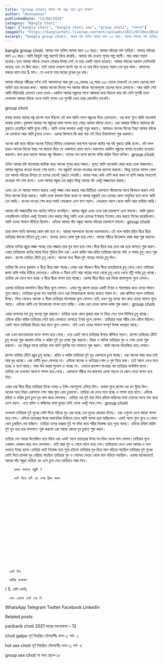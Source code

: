 ```yaml
---
title: "group choti বউকে পাঁচ বন্ধুর হাতে তুলে দিলাম"
author: "Anonymous"
publishedDate: "11/08/2025"
category: "Bangla Choti"
tags: ["bangla choti", "bangla choti sex", "group choti", "কাকওল্ড"]
imageUrl: "https://banglachoti.live/wp-content/uploads/2021/07/DesiBhabhiShowingBigBoobs2-150x150.jpg"
excerpt: "bangla group choti. আমার নাম নাবিল আমার বয়স ২৩ বছর। আমার বউয়ের নাম তাহিয়া। আমার বউয়ের বয়স ২০ বছর। আমি কিছুটা অল্প বয়সেই বিয়ে করেছি। আমার বউ দেখতে সুন্দর অল্প বয়সী। মাত্র বাচ্চা সন্তান হয়েছে।ত..."
---
```


bangla group choti. আমার নাম নাবিল আমার বয়স ২৩ বছর। আমার বউয়ের নাম তাহিয়া। আমার বউয়ের বয়স ২০ বছর। আমি কিছুটা অল্প বয়সেই বিয়ে করেছি। আমার বউ দেখতে সুন্দর অল্প বয়সী। মাত্র বাচ্চা সন্তান হয়েছে।তবে আমার বউকে দেখলে বোঝার উপায় নেই যে তার একটি সন্তান হয়েছে। আমার বউয়ের নরমাল ডেলিভারি হয়েছে এবং সে জিম করে। তাই তাকে দেখলে মনেই হয় না যে তার বিয়ে হয়েছে সন্তান তো দূরে থাক। আমাদের বাচ্চার বয়স মাত্র 5 মাস। সে এখনো তার মায়ের বুকের দুধ খায়।


আমার বউয়ের শরীরের বর্ণনা দেই আপনাদের আর বুক ৩৬,কোমর ২৪,পাছা ৩৬।তাকে দেখলেই যে কোন ছেলের মাল আউট হয়ে যাওয়ার কথা। আমার অনেক দিনের শখ আমার বউকে অনেকগুলো ছেলের সাথে চোদানো। আর আমি সেই আমি দাঁড়িয়েছি চোদোন খেলা দেখব।একদিন আমার বন্ধুদের সাথে আড্ডায় কথা উঠলো কার বউ বেশি সুন্দরী তখন দেখালাম আমার বউকে দেখে সবাই পাগল এত সুন্দরী মেয়ে তারা কোনদিন দেখেনি।


group choti




কথায় কথায় আমার বন্ধু রাশেদ বলে উঠলো এই মাল আমি পেলে বন্ধুদের দিয়ে চোদাতাম। ওর কথা শুনে আমি অনেকটা অবাক হলাম।বুঝলাম আমার সব বন্ধুদের মাথা পাগল হয়ে গেছে আমার বউকে দেখে। ওরা আকার ইঙ্গিতে আমাকে কি বুঝাতে চেয়েছিল আমি বুঝে গেছি। আমি ওদের বললাম একটু সবুর করতে। আমারও অনেক দিনের ইচ্ছা আমার বউকে কে চোদাবো আর আমি চুদতে দেখব। এরপর কিভাবে কি করা যায় এই নিয়ে চিন্তাভাবনা শুরু করলাম।


অনেক কষ্ট করে বউকে অনেক ইনিয়ে বিনিয়ে বোঝালাম অবশেষে অনেক কষ্টের পর বউ বুঝতে রাজি হলো। বউ বলল তারও অনেক দিনের ইচ্ছা সব জায়গা দিয়ে সে একসাথে চোদা খাবে।অবশেষে একদিন বন্ধুদের বাসায় দাওয়াত দাওয়াত করলাম।বলে রাখা ভালো আমার বন্ধু পাঁচজন। তাদের নাম হলো রাশেদ মনির করিম নিরব অনিক। group choti


ঐদিন আমার বউ সালোয়ার কামিজ পড়ে অনেক সুন্দর করে সাজব। মূলত আমি অনেকটা জোর করে ওকে সাজালাম। আমার বন্ধুদের খাওয়া দাওয়া শেষ হলো। সব বন্ধুরাই খাওয়া-দাওয়ার অনেক প্রশংসা করলো। কিন্তু তাদের আসল লোভ তো আমার বউয়ের উপরে তা তাদের দেখেই বুঝতে পেরেছি। খাবার সময় কেউ বেশি কথা বলল না হাসি মজার মাধ্যমেই খাওয়ার পর্ব শেষ হলো। এখন আমার বন্ধুরা তো প্রস্তুত কিন্তু আমার বউ একটু লজ্জাবোধ করছে।














একে তো সে আমার সামনে করতে একটু লজ্জা বোধ করছে আর দ্বিতীয়ত একসাথে পাঁচজনের সাথে কিভাবে করবে সেই নিয়ে অনেক চিন্তা করছে। আমি ওকে বললাম চিন্তা করো না আমার বন্ধুরাই তো তোমার কোন অসুবিধা হলে বলো আমি তো আছি। খাওয়া-দাওয়া শেষ করে সবাই বেডরুমে এসে বসে পড়ল। বেডরুমে আগে থেকে আমি আর তাহিয়া আছি।




আমার বউ লজ্জাবতীর মত খাটের সাইডে বসেছিল। আমার বন্ধুরা একে একে তার চারপাশে এসে বসলো। আমি বুঝতে পেরেছিলাম তাহিয়া একটু ইতস্তত বোধ করছে কিন্তু আমি ওকে চোখের ইশারায় ইতস্তত বোধ করতে নিষেধ করেছিলাম। আমি ওদের সামনে দাঁড়িয়ে ছিলাম। এদিকে আমার পাঁচ বন্ধুরা আমার বউয়ের চারপাশে বসলো। group choti


তারা বলল ভাবি আপনার কোন কষ্ট হবে না। আমরা আপনাকে অনেক ভালোবাবো।এই বলে করিম রহিম ধীরে ধীরে তাহিয়ার কানের লতিতে চুমু খেল। তাদের চোদন খেলা শুরু হয়ে গেল। আমার শরীরে উত্তেজনা কাজ করা শুরু করলো।




এদিকে তাইয়া প্রচুর লজ্জা পাচ্ছে তার লজ্জায় তার মুখ লাল হয়ে গেল।ধীরে ধীরে তার চোখ বন্ধ হয়ে আসতে শুরু করল।এবার তাহিয়াকে খাটের মাঝে নিয়ে শুয়িয়ে দিল ওরা।এখন করিম আর রহিম তাহিয়ার কানের লতি ও গলায় চুমু খেতে শুরু করল। রাশেদ তাহিয়া ঠোঁটে চুমু খেলো। অনেক অন্য নীরব দুই পায়ের পাতায় চুমু দিল।


তাহিয়া কি দেখে বুঝলাম ও ধীরে ধীরে মজা পাচ্ছে।এবার ওরা পাঁচজন ধীরে ধীরে তাহরিয়াকে চুমু খেতে খেতে তাহিয়ার জামা নাভি পর্যন্ত উঠিয়ে ফেলেছে। এদিকে ও নীরব তাই আর পায়ের পাতা থেকে চুমু খেতে খেতে হাঁটু পর্যন্ত চুমু খাচ্ছে। তাহিয়া কে দেখে মনে হচ্ছে ও ধীরে ধীরে পাগল হয়ে যাচ্ছে। এরপর ধীরে ধীরে ওরা নিজে জামাগুলো খুলে ফেলল।


এরপর তাহিয়ার জামাটাও ধীরে ধীরে খুলে ফেলল। এবার শুধু কালো রঙের একটি ইনার ও সালোয়ার করে ওদের সামনে শুয়ে আছে। তাহিয়ার দুধের মত সরাসরি দেখে ওরা নিজেদেরকে কাপড় রাখতে পারল না। ওরা ঝাপিয়ে পড়ল তাহিয়ার উপর। নিচে থেকেও অনেক ও নীরব তাহিয়ার সালোয়ার খুলে ফেলল।তাই এখন শুধু অনন্ত বাস করে ওদের সামনে শুয়ে আছে। এদিকে আমি তো উত্তেজনায় পাগল হয়ে যাচ্ছি। এবার ওরা ওদের আসল কাজ শুরু করল। group choti


এবার পাগলের মত চুমু খাওয়া শুরু করলো। তাহিয়া ওকে কোন প্রকার বাধা না দিয়ে সেও তাল মিলিয়ে চুমু খাচ্ছে। এদিকে রহিম করিম তাহিয়ার পেটে হাত বোলাতে বোলাতে ইনার খুলে ফেলল। তাহিয়ার সারা শরীর যেন কেঁপে উঠলো। একই সাথে তাহিয়ার নিচের অন্ত বাসে খুলে ফেলল। নাই এখন ওদের সামনে সম্পূর্ণ উলঙ্গ অবস্থায় আছে।


ওরা এখন জানোয়ারের মতো পাগল হয়ে গেছে। ওরে একই সাথে তাহিয়ার উপরে ঝাঁপিয়ে পড়ল। রাশেদ তাহিয়ার ঠোঁটে চুমু খাওয়া শুরু করলাম মনির ও করিম দুই দুধ চোষা শুরু করলো। নিরব ও অনিক তাহিয়ার গুদ ও পোদ চোষা শুরু করলো। এত কিছুর মাঝে তাহিয়া গলা কাটা মুরগির মত লাফাতে শুরু করল। আমি অনেক উত্তেজিত হয়ে গেলাম।




রাসেদ তাহিয়া ঠোঁটে প্রচুর চুমু খাচ্ছে। রহিম ও করিম তাহিয়ার দুই দুধ একসাথে চুষে যাচ্ছে। ওরা অনেক মজা করে তাই আর দুধ খাচ্ছে। এক ফোঁটা দুধও ফেলছে না। এদিকে অনেক ও ভাইয়ার পোদ ও গুদ নিয়ে ব্যস্ত। তাই আগে দেখে মনে হচ্ছে ও স্বর্গে আছে। আহ উহ করার সুযোগ ও পাচ্ছে না। এভাবে কতক্ষণ যাওয়ার পর তাহিয়ার অর্গাস্টম হলো। তাহিয়া কে দেখলাম আনন্দে পাগল হয়ে গেছে। একসাথে শরীরে সব জায়গায় চোষা পড়লে যে কোন মেয়ে পাগল হয়ে যায়।


এবার ওরা ধীরে ধীরে তাহিয়ার দিকে ওদের ৬ ইঞ্চি ধোনগুলো এগিয়ে দিল। প্রথমে মুখে রাশেদ ওর ধন গুঁজে দিল। অনেক অন্য নিরব একসাথে পোদ আর গুদে ধোন ঢুকালো। তাহিয়া কে দেখে মনে হচ্ছে ও পাগল হয়ে যাবে। এদিকে রহিমা ও করিম চুষে চুষে দুধ লাল করে ফেলেছে। তাহিয়া ওর দুই হাত দিয়ে রহিমা করিমের মাথা তোদের সাথে শক্ত করে চেপে ধরল। এতে রহিম ও করিমের মাথা দুধের বোটা থেকে একটু সরে গেল। group choti


দেখলাম তাহিয়ার দুই দুধের বোটা দিয়ে গড়িয়ে দুধ বের হচ্ছে যেন দুধের জোয়ার বইছে। ওরা এগুলো দেখে আরো পাগল হয়ে গেল। এদিকে তাহেরার উপর অমানবিক নির্যাতন দেখে আমি পাগল হয়ে যাচ্ছিলাম। একই সাথে গুদে মুখে ও পোদে ধোন ঢুকছিল বের হচ্ছিল। তাহিয়া ওদের ধাক্কায় দুই পা ফাঁক করে শরীর নিস্তেজ হয়ে শুয়ে আছে। এদিকে রহিমা করিম দুই দুধ ধরে ধরে কসলাতে শুরু করলো ওরা আরো জোরে দুধ চুষতে শুরু করল।




তাহিয়া যেন আরো উত্তেজিত হয়ে উঠল ওরা একই সাথে তাহেরের উপর সব দিক থেকে মাল ফেলল।তাহিয়ার মুখে একজন একজন করে মাল ফেললাম। তাই আর গুদ ও পোদে মালে ভরে গেল।তাহিয়াকে দেখে এখন আমার ও মাল খসাতে ইচ্ছে হলো।তাহিয়া খাটে নিস্তেজ হয়ে শুয়ে রইলো তাহিয়ার মুখ দিয়ে মাল গড়িয়ে পড়ছিল তাহিয়ার দুই দুধের বোটা দিয়ে হালকা দুধ বেরিয়ে পড়ছিল তাহিয়ার গুদ ও পোদের ভেতর থেকে মাল গড়িয়ে পড়ছিল। এরপর মাঝেমধ্যেই আমার পাঁচ বন্ধুরা তাহিয়া কে এসে চুদে যেত তাহিয়াও মজা নিত।




 
 
 
        কেমন লাগলো গল্পটি ?      
 
        ভোট দিতে হার্ট এর ওপর ক্লিক করুন      
 
 
 
 
 
 
 
 
 
 
 
 
 
 
 
 
 
 
 
 
 
      ভোট দিন    
 
      সার্বিক ফলাফল 
 / 5. মোট ভোটঃ 
 
 
      কেও এখনো ভোট দেয় নি    
 
 
 
 
WhatsApp
Telegram
Twitter
Facebook
LinkedIn




Related posts:






paribarik choti 2021 মায়ের ভালোবাসা – 12




choti galpo পূর্ণ নিয়ন্ত্রিত যৌনদাসীঃ ভাগ-১; পর্ব- ২




hot sex choti পূর্ণ নিয়ন্ত্রিত যৌনদাসীঃ ভাগ-১; পর্ব- ৪




group sex choti মা বাবা ছেলে-১৫

